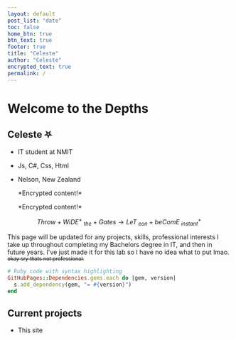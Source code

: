 ```yaml
---
layout: default
post_list: "date"
toc: false
home_btn: true
btn_text: true
footer: true
title: "Celeste"
author: "Celeste"
encrypted_text: true
permalink: /
---
```


# Welcome to the Depths

##  Celeste ⛧
* IT student at NMIT
* Js, C#, Css, Html
* Nelson, New Zealand


  <p class="encrypted" id="yEEnZkbuEeRloNGBICs+fQGlGuDQwJl/kpjU7UKPzGun/m3YZf">*Encrypted content!*</p>
 
  <p class="encrypted" id="H4C2lkbg6RPnDyFOI5oihQOiJ7f0oIfWRkdC6XWDPYcU0zl2k=">*Encrypted content!*</p>


$$
Throw +WiDE^+ \;_{the} +Gates\rightarrow LeT\;_{eon}+beComE\;_{instant}^{+}\!
$$


This page will be updated for any projects, skills, professional interests I take up throughout completing my Bachelors degree in IT, and then in future years. I've just made it for this lab so I have no idea what to put lmao.  
<sub>~~okay sry thats not professional.~~</sub>



```ruby
# Ruby code with syntax highlighting
GitHubPages::Dependencies.gems.each do |gem, version|
  s.add_dependency(gem, "= #{version}")
end
```

## Current projects

* This site

